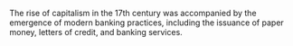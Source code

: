 The rise of capitalism in the 17th century was accompanied by the emergence of modern banking practices, including the issuance of paper money, letters of credit, and banking services.
